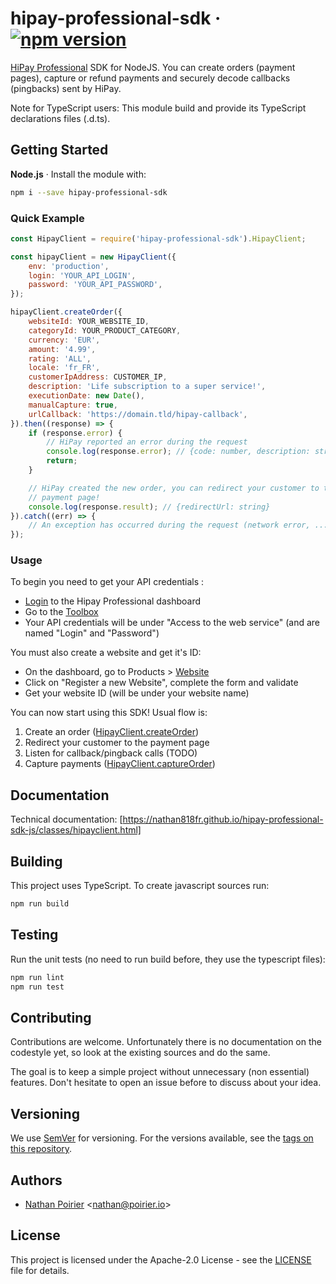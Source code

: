 # hipay-professional-sdk &middot; [![npm version](https://badge.fury.io/js/hipay-professional-sdk.svg)](https://badge.fury.io/js/hipay-professional-sdk)

[HiPay Professional](https://hipay.com/en/hipay-professional) SDK for NodeJS.
You can create orders (payment pages), capture or refund payments and securely
decode callbacks (pingbacks) sent by HiPay.

Note for TypeScript users:
This module build and provide its TypeScript declarations files (.d.ts).

## Getting Started

**Node.js** &middot; Install the module with:
```sh
npm i --save hipay-professional-sdk
```

### Quick Example
```javascript
const HipayClient = require('hipay-professional-sdk').HipayClient;

const hipayClient = new HipayClient({
    env: 'production',
    login: 'YOUR_API_LOGIN',
    password: 'YOUR_API_PASSWORD',
});

hipayClient.createOrder({
    websiteId: YOUR_WEBSITE_ID,
    categoryId: YOUR_PRODUCT_CATEGORY,
    currency: 'EUR',
    amount: '4.99',
    rating: 'ALL',
    locale: 'fr_FR',
    customerIpAddress: CUSTOMER_IP,
    description: 'Life subscription to a super service!',
    executionDate: new Date(),
    manualCapture: true,
    urlCallback: 'https://domain.tld/hipay-callback',
}).then((response) => {
    if (response.error) {
        // HiPay reported an error during the request
        console.log(response.error); // {code: number, description: string}
        return;
    }

    // HiPay created the new order, you can redirect your customer to the
    // payment page!
    console.log(response.result); // {redirectUrl: string}
}).catch((err) => {
    // An exception has occurred during the request (network error, ...)
});
```

### Usage

To begin you need to get your API credentials :
- [Login](https://www.hipaydirect.com/auth/login) to the Hipay Professional
dashboard
- Go to the [Toolbox](https://professional.hipay.com/toolbox/)
- Your API credentials will be under "Access to the web service" (and are named
"Login" and "Password")

You must also create a website and get it's ID:
- On the dashboard, go to Products > [Website](https://professional.hipay.com/product/website)
- Click on "Register a new Website", complete the form and validate
- Get your website ID (will be under your website name)

You can now start using this SDK! Usual flow is:
1. Create an order ([HipayClient.createOrder](https://nathan818fr.github.io/hipay-professional-sdk-js/classes/hipayclient.html#createorder))
2. Redirect your customer to the payment page
3. Listen for callback/pingback calls (TODO)
4. Capture payments ([HipayClient.captureOrder](https://nathan818fr.github.io/hipay-professional-sdk-js/classes/hipayclient.html#captureorder))

## Documentation

Technical documentation: [https://nathan818fr.github.io/hipay-professional-sdk-js/classes/hipayclient.html]

## Building

This project uses TypeScript. To create javascript sources run:
```sh
npm run build
```

## Testing

Run the unit tests (no need to run build before, they use the typescript files):
```sh
npm run lint
npm run test
```

## Contributing

Contributions are welcome. Unfortunately there is no documentation on the
codestyle yet, so look at the existing sources and do the same.

The goal is to keep a simple project without unnecessary (non essential)
features.
Don't hesitate to open an issue before to discuss about your idea.

## Versioning

We use [SemVer](http://semver.org/) for versioning. For the versions available,
see the [tags on this repository](https://github.com/nathan818fr/hipay-professional-sdk-js/tags).

## Authors

- [Nathan Poirier](https://github.com/nathan818fr) &lt;nathan@poirier.io&gt;

## License

This project is licensed under the Apache-2.0 License - see the
[LICENSE](./LICENSE) file for details.
